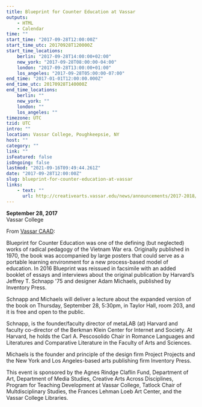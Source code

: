 ```yaml
---
title: Blueprint for Counter Education at Vassar
outputs:
    - HTML
    - Calendar
time: ""
start_time: "2017-09-28T12:00:00Z"
start_time_utc: 20170928T120000Z
start_time_locations:
    berlin: "2017-09-28T14:00:00+02:00"
    new_york: "2017-09-28T08:00:00-04:00"
    london: "2017-09-28T13:00:00+01:00"
    los_angeles: "2017-09-28T05:00:00-07:00"
end_time: "2017-01-01T12:00:00.000Z"
end_time_utc: 20170928T140000Z
end_time_locations:
    berlin: ""
    new_york: ""
    london: ""
    los_angeles: ""
timezone: UTC
tzid: UTC
intro: ""
location: Vassar College, Poughkeepsie, NY
host: ""
category: ""
link: ""
isFeatured: false
isOngoing: false
lastmod: "2021-09-16T09:49:44.261Z"
date: "2017-09-28T12:00:00Z"
slug: blueprint-for-counter-education-at-vassar
links:
    - text: ""
      url: http://creativearts.vassar.edu/news/announcements/2017-2018/170928-blueprint-counter-education.html
---
```

**September 28, 2017**<br />
Vassar College

From [Vassar CAAD](http://creativearts.vassar.edu/news/announcements/2017-2018/170928-blueprint-counter-education.html):

Blueprint for Counter Education was one of the defining (but neglected) works of radical pedagogy of the Vietnam War era.  Originally published in 1970, the book was accompanied by large posters that could serve as a portable learning environment for a new process-based model of education. In 2016 Blueprint was reissued in facsimile with an added booklet of essays and interviews  about the original publication by Harvard’s Jeffrey T. Schnapp '75 and designer Adam Michaels, published by Inventory Press.

Schnapp and Michaels will deliver a lecture about the expanded version of the book on Thursday, September 28, 5:30pm, in Taylor Hall, room 203, and it is free and open to the public.

Schnapp, is the founder/faculty director of metaLAB (at) Harvard and faculty co-director of the Berkman Klein Center for Internet and Society. At Harvard, he holds the Carl A. Pescosolido Chair in Romance Languages and Literatures and Comparative Literature in the Faculty of Arts and Sciences.

Michaels is the founder and principle of the design firm Project Projects and the New York and Los Angeles-based  arts publishing firm Inventory Press.

This event is sponsored by the Agnes Rindge Claflin Fund, Department of Art, Department of Media Studies, Creative Arts Across Disciplines, Program for Teaching Development at Vassar College, Tatlock Chair of Multdisciplinary Studies, the Frances Lehman Loeb Art Center, and the Vassar College Libraries.